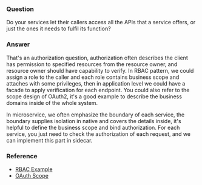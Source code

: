 ### Question

Do your services let their callers access all the APIs that a service offers, or just the ones it needs to fulfil its function?

### Answer

That's an authorization question, authorization often describes the client has permission to specified resources from the resource owner, and resource owner should have capability to verify.  In RBAC pattern, we could assign a role to the caller and each role contains business scope and attaches with some privileges, then in application level we could have a facade to apply verification for each endpoint.  You could also refer to the scope design of OAuth2, it's a good example to describe the business domains inside of the whole system.

In microservice, we often emphasize the boundary of each service, the boundary supplies isolation in native and covers the details inside, it's helpful to define the business scope and bind authorization.  For each service, you just need to check the authorization of each request, and we can implement this part in sidecar.

### Reference
- [RBAC Example](https://www.baeldung.com/role-and-privilege-for-spring-security-registration)
- [OAuth Scope](https://auth0.com/docs/scopes)

